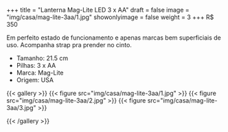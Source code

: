 +++
title = "Lanterna Mag-Lite LED 3 x AA"
draft = false
image = "img/casa/mag-lite-3aa/1.jpg"
showonlyimage = false
weight = 3
+++
<span class="price">R$ 350</span>

<!--more-->

Em perfeito estado de funcionamento e apenas marcas bem superficiais de uso. Acompanha strap pra prender no cinto.

- Tamanho: 21.5 cm
- Pilhas: 3 x AA
- Marca: Mag-Lite
- Origem: USA


{{< gallery >}}
{{< figure src="img/casa/mag-lite-3aa/1.jpg" >}}
{{< figure src="img/casa/mag-lite-3aa/2.jpg" >}}
{{< figure src="img/casa/mag-lite-3aa/3.jpg" >}}

{{< /gallery >}}